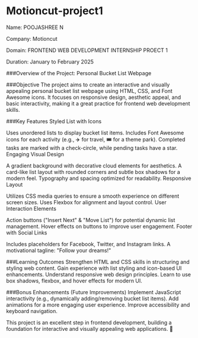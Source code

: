 # Motioncut-project1

Name: POOJASHREE N

Company: Motioncut

Domain: FRONTEND WEB DEVELOPMENT INTERNSHIP PROECT 1

Duration: January to February 2025

###Overview of the Project: Personal Bucket List Webpage

###Objective
The project aims to create an interactive and visually appealing personal bucket list webpage using HTML, CSS, and Font Awesome icons. It focuses on responsive design, aesthetic appeal, and basic interactivity, making it a great practice for frontend web development skills.

###Key Features
Styled List with Icons

Uses unordered lists to display bucket list items.
Includes Font Awesome icons for each activity (e.g., ✈️ for travel, 🎟️ for a theme park).
Completed tasks are marked with a check-circle, while pending tasks have a star.
Engaging Visual Design

A gradient background with decorative cloud elements for aesthetics.
A card-like list layout with rounded corners and subtle box shadows for a modern feel.
Typography and spacing optimized for readability.
Responsive Layout

Utilizes CSS media queries to ensure a smooth experience on different screen sizes.
Uses Flexbox for alignment and layout control.
User Interaction Elements

Action buttons ("Insert Next" & "Move List") for potential dynamic list management.
Hover effects on buttons to improve user engagement.
Footer with Social Links

Includes placeholders for Facebook, Twitter, and Instagram links.
A motivational tagline: "Follow your dreams!"

###Learning Outcomes
Strengthen HTML and CSS skills in structuring and styling web content.
Gain experience with list styling and icon-based UI enhancements.
Understand responsive web design principles.
Learn to use box shadows, flexbox, and hover effects for modern UI.

###Bonus Enhancements (Future Improvements)
Implement JavaScript interactivity (e.g., dynamically adding/removing bucket list items).
Add animations for a more engaging user experience.
Improve accessibility and keyboard navigation.

This project is an excellent step in frontend development, building a foundation for interactive and visually appealing web applications. 🚀



